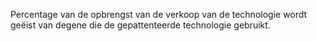 Percentage van de opbrengst van de verkoop van de technologie wordt geëist van degene die de gepattenteerde technologie gebruikt.